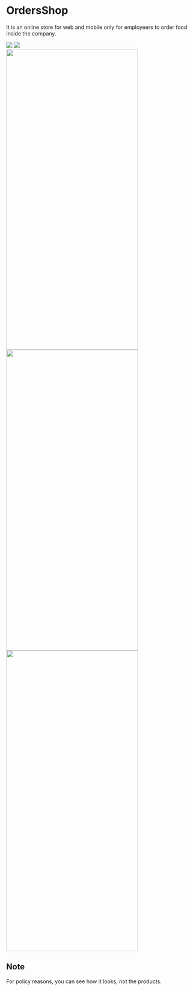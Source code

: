 # OrdersShop
It is an online store for web and mobile only for employeers to order food inside the company.

<img src="https://github.com/kitsakisGk/OrdersShop/assets/57558604/8f1103cf-8d7b-4ad1-94eb-272a2754d5fd"/>
<img src="https://github.com/kitsakisGk/OrdersShop/assets/57558604/71ff2ba1-1dff-48f6-8ee7-141fabf4fb03"/> 
<br>
<img src="https://github.com/kitsakisGk/OrdersShop/assets/57558604/3cfb8e34-67ba-4693-8024-bdfc4a5a8452" height="800" width="350"/>
<img src="https://github.com/kitsakisGk/OrdersShop/assets/57558604/b150c4e3-ad0c-4bcc-b657-9626595f3f6b" height="800" width="350"/>
<img src="https://github.com/kitsakisGk/OrdersShop/assets/57558604/7cf16920-2020-4fa1-b923-343d16dd9c55" height="800" width="350"/>

## Note
For policy reasons, you can see how it looks, not the products.

 

